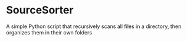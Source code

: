 # SourceSorter
A simple Python script that recursively scans all files in a directory, then organizes them in their own folders
